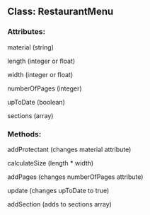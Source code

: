 ## Class: RestaurantMenu

### Attributes:
material (string)

length (integer or float)

width (integer or float)

numberOfPages (integer)

upToDate (boolean)

sections (array)

### Methods:
addProtectant (changes material attribute)

calculateSize (length *  width)

addPages (changes numberOfPages attribute)

update (changes upToDate to true)

addSection (adds to sections array)
